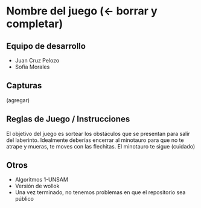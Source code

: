 # Nombre del juego (<- borrar y completar)

## Equipo de desarrollo

- Juan Cruz Pelozo
- Sofía Morales 

## Capturas

(agregar)

## Reglas de Juego / Instrucciones
El objetivo del juego es sortear los obstáculos que se presentan para salir del laberinto. Idealmente deberías encerrar al minotauro
para que no te atrape y mueras, te moves con las flechitas. El minotauro te sigue (cuidado)

## Otros

- Algoritmos 1-UNSAM
- Versión de wollok
- Una vez terminado, no tenemos problemas en que el repositorio sea público
